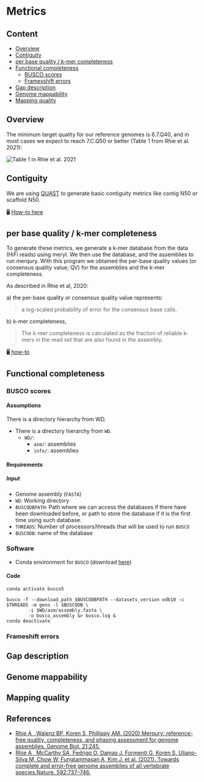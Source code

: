 # Metrics

## Content

- [Overview](#overview)
- [Contiguity](#contiguity)
- [per base quality / k-mer completeness]()
- [Functional completeness](#functional-completeness)
    - [BUSCO scores](#busco-scores)
    - [Framesshift errors](#frameshift-errors)
- [Gap description](#gap-description)
- [Genome mappability](#genome-mappability)
- [Mapping quality](#mapping-quality)

## Overview

The minimum target quality for our reference genomes is 6.7.Q40, and in most cases we expect to reach 7.C.Q50 or better (Table 1 from Rhie et al. 2021):

![Table 1 in Rhie et al. 2021](https://github.com/ccgproject/ccgp_assembly/assets/3216007/cbed8981-c283-486d-ba67-ad98b306a728)

## Contiguity

We are using [QUAST](https://github.com/ablab/quast) to generate basic contiguity metrics like contig N50 or scaffold N50.

🖥️ [How-to here](https://github.com/ccgproject/ccgp_assembly/blob/main/workflows/metrics/contiguity.md)

## per base quality / k-mer completeness 

To generate these metrics, we generate a k-mer database from the data (HiFi reads) using meryl. 
We then use the database, and the assemblies to run merqury. With this program we obtained the 
per-base quality values (or consensus quality value; QV) for the assemblies and the k-mer completeness.

As described in Rhie et al, 2020:

a) the per-base quality or consensus quality value represents:

> a log-scaled probability of error for the consensus base calls. 

b) k-mer completeness, 

> The k-mer completeness is calculated as the fraction of reliable k-mers in the read set that are also found in the assembly.

🖥️ [how-to](https://github.com/ccgproject/ccgp_assembly/blob/main/workflows/metrics/kmers.md)

## Functional completeness

### BUSCO scores

#### Assumptions
There is a directory hierarchy from WD.

- There is a directory hierarchy from `WD`.
  - `WD/`:
    - `asm/`: assemblies
    - `info/`: assemblies

#### Requirements

##### Input
- Genome assembly (`FASTA`)
- `WD`: Working directory
- `BUSCODBPATH`: Path where we can access the databases if there have been downloaded before, or path to store the database if it is the first time using such database.
- `THREADS`: Number of processors/threads that will be used to run `BUSCO`
- `BUSCODB`: name of the database

### Software

- Conda environment for `BUSCO` (download [here](https://github.com/ccgproject/ccgp_assembly/blob/main/workflows/conda_env/conda.env.busco5.yml))

#### Code


```
conda activate busco5

busco -f --download_path $BUSCODBPATH --datasets_version odb10 -c $THREADS -m geno -l $BUSCODB \
        -i $WD/asm/assembly.fasta \
        -o busco_assembly &> busco.log &
conda deactivate
```

### Frameshift errors

## Gap description 

## Genome mappability

## Mapping quality


## References

- [Rhie A , Walenz BP, Koren S, Phillippy AM. (2020) Merqury: reference-free quality, completeness, and phasing assessment for genome assemblies. Genome Biol. 21:245.](https://genomebiology.biomedcentral.com/articles/10.1186/s13059-020-02134-9)
- [Rhie   A , McCarthy SA, Fedrigo O, Damas J, Formenti G, Koren S, Uliano-Silva M, Chow W, Fungtammasan A, Kim J, et al.   (2021). Towards complete and error-free genome assemblies of all vertebrate species.Nature. 592:737–746.](https://www.nature.com/articles/s41586-021-03451-0)
